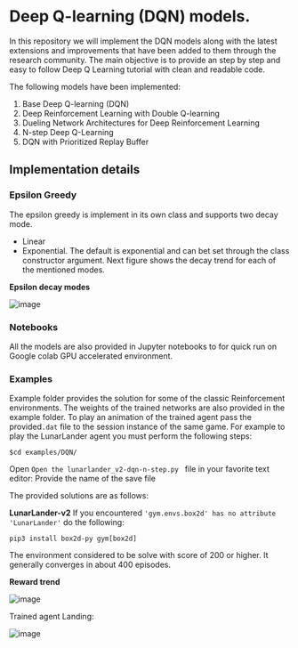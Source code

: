 # Deep Q-learning (DQN) models.
In this repository we will implement the DQN models along with the latest extensions and improvements 
that have been added to them through the research community. 
The main objective is to provide an step by step and easy to follow Deep Q Learning tutorial with clean and readable code.

The following models have been implemented: 
1. Base Deep Q-learning (DQN)
2. Deep Reinforcement Learning with Double Q-learning 
3. Dueling Network Architectures for Deep Reinforcement Learning 
4. N-step Deep Q-Learning
5. DQN with Prioritized Replay Buffer

## Implementation details
### Epsilon Greedy
The epsilon greedy is implement in its own class and supports two decay mode.
- Linear
- Exponential. 
The default is exponential and can bet set through the class constructor argument. Next figure shows the decay trend for each of the mentioned modes.

**Epsilon decay modes**

![image](https://user-images.githubusercontent.com/32692718/78941409-dd8cab00-7a74-11ea-978d-f348d1956bac.png)


### Notebooks
All the models are also provided in Jupyter notebooks to for quick run on Google colab GPU accelerated environment.


### Examples

Example folder provides the solution for some of the classic Reinforcement environments.
The weights of the trained networks are also provided in the example folder. To play an animation of the trained agent 
pass the provided`.dat` file to the session instance of the same game. For example to play the LunarLander agent you must perform the following steps:

```shell script
$cd examples/DQN/
```
Open `Open the lunarlander_v2-dqn-n-step.py ` file in your favorite text editor:
Provide the name of the save file 


The provided solutions are as follows:

**LunarLander-v2**
If you encountered `'gym.envs.box2d' has no attribute 'LunarLander'` do the following:
```shell script
pip3 install box2d-py gym[box2d]
```
The environment considered to be solve with score of 200 or higher. It generally converges in about 400 episodes.

**Reward trend**

![image](https://user-images.githubusercontent.com/32692718/78945668-18471100-7a7e-11ea-9d76-27c91cc9f23f.png)

Trained agent Landing:

![image](../examples/img/lunarlander-dqn-n-step-317.gif)

